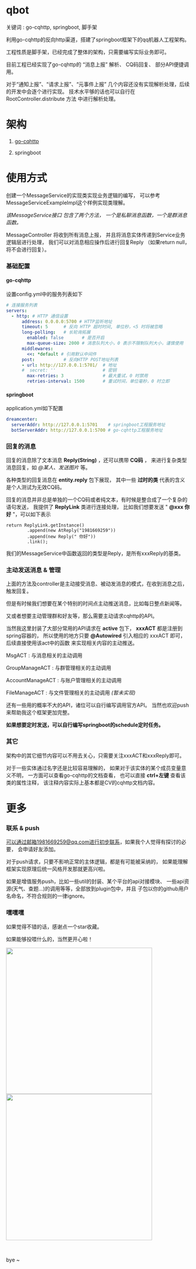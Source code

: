 # qbot

关键词 : go-cqhttp, springboot, 脚手架

利用go-cqhttp的反向http渠道，搭建了springboot框架下的qq机器人工程架构。

工程性质是脚手架，已经完成了整体的架构，只需要编写实际业务即可。

目前工程已经实现了go-cqhttp的 
“消息上报” 解析、
CQ码回复、
部分API便捷调用。

对于“通知上报”、“请求上报”、“元事件上报”
几个内容还没有实现解析处理，后续的开发中会逐个进行实现。
技术水平够的话也可以自行在 RootController.distribute 方法
中进行解析处理。

# 架构

1. [go-cqhttp](https://github.com/Mrs4s/go-cqhttp)

2. springboot

# 使用方式

创建一个MessageService的实现类实现业务逻辑的编写，
可以参考MessageServiceExampleImpl这个样例实现类理解。

_该MessageService接口 包含了两个方法，
一个是私聊消息函数，一个是群消息函数。_

MessageController 将收到所有消息上报，
并且将消息实体传递到Service业务逻辑层进行处理，
我们可以对消息相应操作后进行回复Reply
（如果return null，将不会进行回复）。

### 基础配置

#### go-cqhttp

设置config.yml中的服务列表如下

```yml
# 连接服务列表
servers:
  - http: # HTTP 通信设置
      address: 0.0.0.0:5700 # HTTP监听地址
      timeout: 5      # 反向 HTTP 超时时间, 单位秒，<5 时将被忽略
      long-polling:   # 长轮询拓展
        enabled: false       # 是否开启
        max-queue-size: 2000 # 消息队列大小，0 表示不限制队列大小，谨慎使用
      middlewares:
        <<: *default # 引用默认中间件
      post:           # 反向HTTP POST地址列表
      - url: http://127.0.0.1:5701/  # 地址
      #  secret: ''                  # 密钥
        max-retries: 3               # 最大重试，0 时禁用
        retries-interval: 1500       # 重试时间，单位毫秒，0 时立即
```

#### springboot

application.yml如下配置

```yml
dreamcenter:
  serverAddr: http://127.0.0.1:5701    # springboot工程服务地址
  botServerAddr: http://127.0.0.1:5700 # go-cqhttp工程服务地址
```


### 回复的消息

回复的消息除了文本消息 **Reply(String)** ，还可以携带 **CQ码** ，
来进行复杂类型消息回复，如 _@某人、发送图片_ 等。

各种类型的回复消息在 **entity.reply** 包下展现，
其中一些 **过时的类** 代表的含义是个人测试为无效CQ码。

回复的消息并非总是单独的一个CQ码或者纯文本，有时候是整合成了一个复杂的语句发送，
我提供了 **ReplyLink** 类进行连接处理，
比如我们想要发送 " **@xxx 你好** "，可以如下表示

```text
return ReplyLink.getInstance()
        .append(new AtReply("1981669259"))
        .append(new Reply(" 你好"))
        .link();
```

我们的MessageService中函数返回的类型是Reply，是所有xxxReply的基类。

### 主动发送消息 & 管理

上面的方法及controller是主动接受消息、被动发消息的模式，在收到消息之后，触发回复。

但是有时候我们想要在某个特别的时间点主动推送消息，比如每日整点新闻等。

又或者想要主动管理群和好友等，那么需要主动请求cqhttp的API。

当然我这里封装了大部分常用的API请求在 **active** 包下，
**xxxACT** 都是注册到spring容器的，
所以使用的地方只要 **@Autowired** 引入相应的 xxxACT 即可，
后续直接使用该act中的函数 来实现相关内容的主动推送。

MsgACT : 与消息相关的主动调用

GroupManageACT : 与群管理相关的主动调用

AccountManageACT : 与账户管理相关的主动调用

FileManageACT : 与文件管理相关的主动调用 _(暂未实现)_

还有一些用的概率不大的API，诸位可以自行编写调用官方API。
当然也欢迎push来帮助我这个框架更加完整。

**如果想要定时发送，可以自行编写springboot的schedule定时任务。**

### 其它

架构中的其它细节内容可以不用去关心，只需要关注xxxACT和xxxReply即可。

对于一些实体通过名字还是比较容易理解的，
如果对于该实体的某个成员变量意义不明，
一方面可以查看go-cqhttp的文档查看，
也可以直接 **ctrl+左键** 查看该类的属性注释，
该注释内容实际上基本都是CV的cqhttp文档内容。

# 更多

### 联系 & push

可以通过邮箱1981669259@qq.com进行初步联系，如果我个人觉得有探讨的必要，
会申请好友添加。

对于push请求，只要不影响正常的主体逻辑，都是有可能被采纳的，
如果能理解框架实现原理后统一风格开发那就更高兴啦。

如果是增值服务push，比如一些util的封装、某个平台的api对接模块、
一些api资源(天气、查题...)的调用等等，全部放到plugin包中，并且
子包以你的github用户名命名，不符合规则的一律ignore。

### 嘿嘿嘿

如果觉得不错的话，感谢点一个star收藏。

如果能够投喂什么的，当然更开心啦！

<p>
  <img src="https://dreamcenter.github.io/FeedMe/wx.jpg" height="400px"/>
  <img src="https://dreamcenter.github.io/FeedMe/zfb.jpg" height="400px"/>
</p>

<br/>

bye ~
